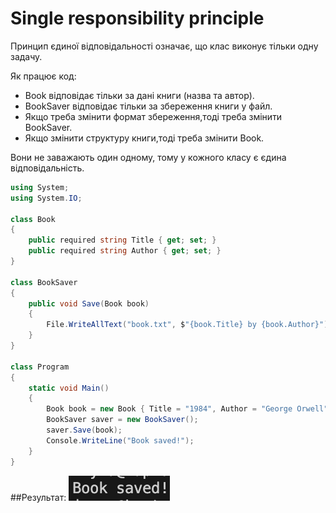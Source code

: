 # Single responsibility principle

Принцип єдиної відповідальності означає, що клас виконує тільки одну задачу. 

Як працює код:
- Book відповідає тільки за дані книги (назва та автор).
- BookSaver відповідає тільки за збереження книги у файл.
- Якщо треба змінити формат збереження,тоді треба змінити BookSaver.
- Якщо змінити структуру книги,тоді треба змінити Book.
  
Вони не заважають один одному, тому у кожного класу є єдина відповідальність.

```csharp
using System;
using System.IO;

class Book
{
    public required string Title { get; set; }
    public required string Author { get; set; }
}

class BookSaver
{
    public void Save(Book book)
    {
        File.WriteAllText("book.txt", $"{book.Title} by {book.Author}");
    }
}

class Program
{
    static void Main()
    {
        Book book = new Book { Title = "1984", Author = "George Orwell" };
        BookSaver saver = new BookSaver();
        saver.Save(book);
        Console.WriteLine("Book saved!");
    }
}
```
##Результат:
![Результат виконання](scr1.png)
